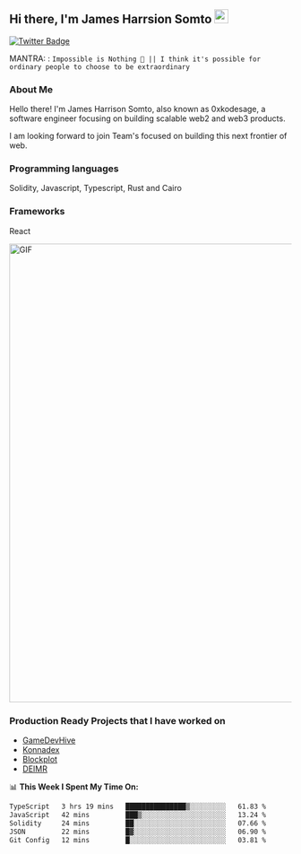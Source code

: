 ## Hi there, I'm James Harrsion Somto <img src="https://media.giphy.com/media/hvRJCLFzcasrR4ia7z/giphy.gif" width="25px">


[![Twitter Badge](https://img.shields.io/badge/-Twitter-00acee?style=flat-square&logo=Twitter&logoColor=white)](https://twitter.com/0xkodesage)


MANTRA: : `Impossible is Nothing 🚀 || I think it's possible for ordinary people to choose to be extraordinary`

### About Me

Hello there! I'm James Harrison Somto, also known as 0xkodesage, a software engineer focusing on building scalable web2 and web3 products.

I am looking forward to join Team's focused on building this next frontier of web.

### Programming languages
Solidity, Javascript, Typescript, Rust and Cairo

### Frameworks
React
 
 <img align="center" alt="GIF" src="https://github.com/Gapur/Gapur/blob/master/coding.gif?raw=true" width="818px" height="818px" />


### Production Ready Projects that I have worked on
  - [GameDevHive](https://www.gamedevshive.org/)
  - [Konnadex](https://www.konnadex.com/)
  - [Blockplot](https://www.blockplot.org/)
  - [DEIMR](https://deimr.com/)

📊 **This Week I Spent My Time On:**

<!--START_SECTION:waka-->

```txt
TypeScript   3 hrs 19 mins   ███████████████▒░░░░░░░░░   61.83 %
JavaScript   42 mins         ███▒░░░░░░░░░░░░░░░░░░░░░   13.24 %
Solidity     24 mins         ██░░░░░░░░░░░░░░░░░░░░░░░   07.66 %
JSON         22 mins         █▓░░░░░░░░░░░░░░░░░░░░░░░   06.90 %
Git Config   12 mins         █░░░░░░░░░░░░░░░░░░░░░░░░   03.81 %
```

<!--END_SECTION:waka-->
<br />
<br />
<br />






